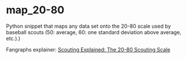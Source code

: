 # map_20-80
Python snippet that maps any data set onto the 20-80 scale used by baseball scouts (50: average, 60: one standard deviation above average, etc.).)

Fangraphs explainer: [Scouting Explained: The 20-80 Scouting Scale](https://blogs.fangraphs.com/scouting-explained-the-20-80-scouting-scale/)
